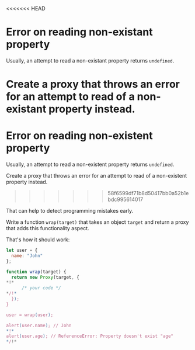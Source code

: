 <<<<<<< HEAD
# Error on reading non-existant property

Usually, an attempt to read a non-existant property returns `undefined`.

Create a proxy that throws an error for an attempt to read of a non-existant property instead.
=======
# Error on reading non-existent property

Usually, an attempt to read a non-existent property returns `undefined`.

Create a proxy that throws an error for an attempt to read of a non-existent property instead.
>>>>>>> 58f6599df71b8d50417bb0a52b1ebdc995614017

That can help to detect programming mistakes early.

Write a function `wrap(target)` that takes an object `target` and return a proxy that adds this functionality aspect.

That's how it should work:

```js
let user = {
  name: "John"
};

function wrap(target) {
  return new Proxy(target, {
*!*
      /* your code */
*/!*
  });
}

user = wrap(user);

alert(user.name); // John
*!*
alert(user.age); // ReferenceError: Property doesn't exist "age"
*/!*
```
